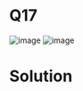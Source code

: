 # Q17
![image](https://github.com/user-attachments/assets/7778d67a-9f50-49a4-8815-0ce062d044fe)
![image](https://github.com/user-attachments/assets/247a1b32-fcf8-43d7-b707-bbd3d92056b2)
# Solution
